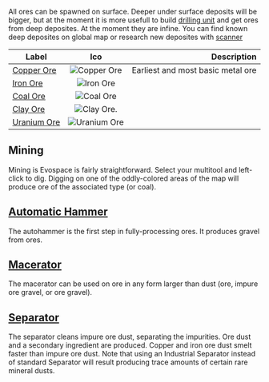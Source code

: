 All ores can be spawned on surface. 
Deeper under surface deposits will be bigger, but at the moment it is more usefull to build [drilling unit](drilling-unit.md) and get ores from deep deposites. At the moment they are infine. You can find known deep deposites on global map or research new deposites with [scanner](scanner.md)

| Label                         | Ico                                      | Description                       |
|-------------------------------|:----------------------------------------:|----------------------------------:|
| [Copper Ore](copper-ore.md)   | ![Copper Ore](assets/ico/CopperOre.png)  | Earliest and most basic metal ore |
| [Iron Ore](iron-ore.md)       | ![Iron Ore](assets/ico/IronOre.png)      | |
| [Coal Ore](coal-ore.md)       | ![Coal Ore](assets/ico/CoalOre.png)      | |
| [Clay Ore](clay-ore.md)       | ![Clay Ore](assets/ico/ClayOre.png).     | |
| [Uranium Ore](uranium-ore.md) | ![Uranium Ore](assets/ico/UraniumOre.png)| |

Mining
------
Mining is Evospace is fairly straightforward. Select your multitool and left-click to dig. Digging on one of the oddly-colored areas of the map will produce ore of the associated type (or coal).

[Automatic Hammer](automatic-hammer.md)
------
The autohammer is the first step in fully-processing ores. It produces gravel from ores.

[Macerator](macerator.md)
------
The macerator can be used on ore in any form larger than dust (ore, impure ore gravel, or ore gravel).

[Separator](separator.md)
------
The separator cleans impure ore dust, separating the impurities. Ore dust and a secondary ingredient are produced. Copper and iron ore dust smelt faster than impure ore dust. Note that using an Industrial Separator instead of standard Separator will result producing trace amounts of certain rare mineral dusts.
